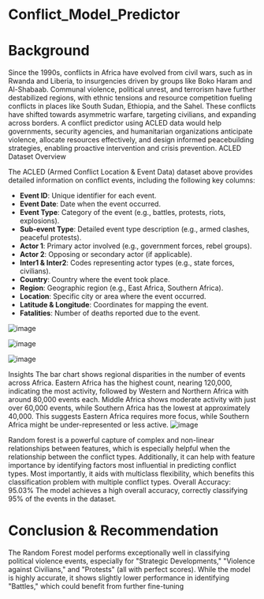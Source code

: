 # Conflict_Model_Predictor
# Background 
Since the 1990s, conflicts in Africa have evolved from civil wars, such as in Rwanda and Liberia, to insurgencies driven by groups like Boko Haram and Al-Shabaab. Communal violence, political unrest, and terrorism have further destabilized regions, with ethnic tensions and resource competition fueling conflicts in places like South Sudan, Ethiopia, and the Sahel. These conflicts have shifted towards asymmetric warfare, targeting civilians, and expanding across borders. A conflict predictor using ACLED data would help governments, security agencies, and humanitarian organizations anticipate violence, allocate resources effectively, and design informed peacebuilding strategies, enabling proactive intervention and crisis prevention.
ACLED Dataset Overview

The ACLED (Armed Conflict Location & Event Data) dataset above provides detailed information on conflict events, including the following key columns:

- **Event ID**: Unique identifier for each event.
- **Event Date**: Date when the event occurred.
- **Event Type**: Category of the event (e.g., battles, protests, riots, explosions).
- **Sub-event Type**: Detailed event type description (e.g., armed clashes, peaceful protests).
- **Actor 1**: Primary actor involved (e.g., government forces, rebel groups).
- **Actor 2**: Opposing or secondary actor (if applicable).
- **Inter1 & Inter2**: Codes representing actor types (e.g., state forces, civilians).
- **Country**: Country where the event took place.
- **Region**: Geographic region (e.g., East Africa, Southern Africa).
- **Location**: Specific city or area where the event occurred.
- **Latitude & Longitude**: Coordinates for mapping the event.
- **Fatalities**: Number of deaths reported due to the event.

![image](https://github.com/user-attachments/assets/6c78c215-e486-4ea4-b246-d63a98f52162)

![image](https://github.com/user-attachments/assets/51ffcbe0-8698-4da6-8dc2-efffe5a35e3a)

![image](https://github.com/user-attachments/assets/b94763e5-1e35-4a7e-9b1d-cc142e4ccf61)


Insights
The bar chart shows regional disparities in the number of events across Africa. Eastern Africa has the highest count, nearing 120,000, indicating the most activity, followed by Western and Northern Africa with around 80,000 events each. Middle Africa shows moderate activity with just over 60,000 events, while Southern Africa has the lowest at approximately 40,000. This suggests Eastern Africa requires more focus, while Southern Africa might be under-represented or less active.
![image](https://github.com/user-attachments/assets/cd5e3409-32ee-4780-ae85-8badc0f9aedc)

Random forest is a powerful capture of complex and non-linear relationships between features, which is especially helpful when the relationship between the conflict types. Additionally, it can help with feature importance by identifying factors most influential in predicting conflict types. Most importantly, it aids with multiclass flexibility, which benefits this classification problem with multiple conflict types. Overall Accuracy: 95.03%
The model achieves a high overall accuracy, correctly classifying 95% of the events in the dataset.

# Conclusion & Recommendation
The Random Forest model performs exceptionally well in classifying political violence events, especially for "Strategic Developments," "Violence against Civilians," and "Protests" (all with perfect scores). While the model is highly accurate, it shows slightly lower performance in identifying "Battles," which could benefit from further fine-tuning
